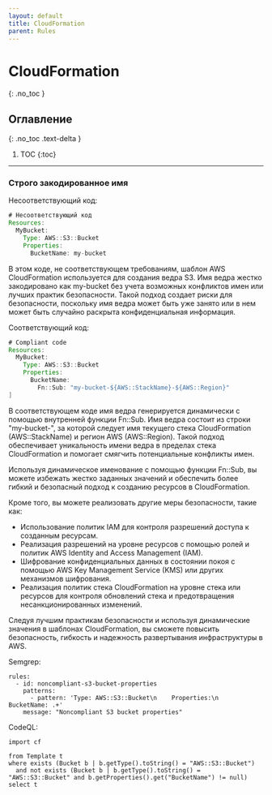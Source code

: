 ```yaml
---
layout: default
title: CloudFormation
parent: Rules
---
```


# CloudFormation
{: .no_toc }


## Оглавление
{: .no_toc .text-delta }

1. TOC
{:toc}

---




### Строго закодированное имя

<span class="d-inline-block p-2 mr-1 v-align-middle bg-red-000"></span>Несоответствующий код:


```java
# Несоответствующий код
Resources:
  MyBucket:
    Type: AWS::S3::Bucket
    Properties:
      BucketName: my-bucket
```

В этом коде, не соответствующем требованиям, шаблон AWS CloudFormation используется для создания ведра S3. Имя ведра жестко закодировано как my-bucket без учета возможных конфликтов имен или лучших практик безопасности. Такой подход создает риски для безопасности, поскольку имя ведра может быть уже занято или в нем может быть случайно раскрыта конфиденциальная информация.




<span class="d-inline-block p-2 mr-1 v-align-middle bg-green-000"></span>Соответствующий код:


```java
# Compliant code
Resources:
  MyBucket:
    Type: AWS::S3::Bucket
    Properties:
      BucketName: 
        Fn::Sub: "my-bucket-${AWS::StackName}-${AWS::Region}"
]
```


В соответствующем коде имя ведра генерируется динамически с помощью внутренней функции Fn::Sub. Имя ведра состоит из строки "my-bucket-", за которой следует имя текущего стека CloudFormation (AWS::StackName) и регион AWS (AWS::Region). Такой подход обеспечивает уникальность имени ведра в пределах стека CloudFormation и помогает смягчить потенциальные конфликты имен.

Используя динамическое именование с помощью функции Fn::Sub, вы можете избежать жестко заданных значений и обеспечить более гибкий и безопасный подход к созданию ресурсов в CloudFormation.

Кроме того, вы можете реализовать другие меры безопасности, такие как:

* Использование политик IAM для контроля разрешений доступа к созданным ресурсам.
* Реализация разрешений на уровне ресурсов с помощью ролей и политик AWS Identity and Access Management (IAM).
* Шифрование конфиденциальных данных в состоянии покоя с помощью AWS Key Management Service (KMS) или других механизмов шифрования.
* Реализация политик стека CloudFormation на уровне стека или ресурсов для контроля обновлений стека и предотвращения несанкционированных изменений.

Следуя лучшим практикам безопасности и используя динамические значения в шаблонах CloudFormation, вы сможете повысить безопасность, гибкость и надежность развертывания инфраструктуры в AWS.




Semgrep:


```
rules:
  - id: noncompliant-s3-bucket-properties
    patterns:
      - pattern: 'Type: AWS::S3::Bucket\n    Properties:\n      BucketName: .+'
    message: "Noncompliant S3 bucket properties"
```

CodeQL:



```
import cf

from Template t
where exists (Bucket b | b.getType().toString() = "AWS::S3::Bucket")
  and not exists (Bucket b | b.getType().toString() = "AWS::S3::Bucket" and b.getProperties().get("BucketName") != null)
select t
```




